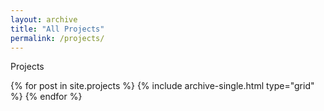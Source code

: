 ```yaml
---
layout: archive
title: "All Projects"
permalink: /projects/
---
```


Projects

<div class="grid__wrapper">
  {% for post in site.projects %}
    {% include archive-single.html type="grid" %}
  {% endfor %}
</div>